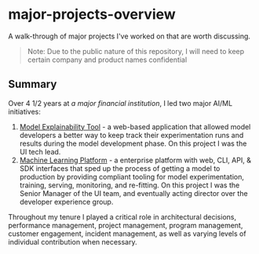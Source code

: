 # major-projects-overview
A walk-through of major projects I've worked on that are worth discussing.

> Note: Due to the public nature of this repository, I will need to keep certain company and product names confidential

## Summary
Over 4 1/2 years at _a major financial institution_, I led two major AI/ML initiatives:
1. [Model Explainability Tool](/model-explainability) - a web-based application that allowed model developers a better way to keep track their experimentation runs and results during the model development phase. On this project I was the UI tech lead.
2. [Machine Learning Platform](/machine-learning-platform) - a enterprise platform with web, CLI, API, & SDK interfaces that sped up the process of getting a model to production by providing compliant tooling for model experimentation, training, serving, monitoring, and re-fitting. On this project I was the Senior Manager of the UI team, and eventually acting director over the developer experience group.

Throughout my tenure I played a critical role in architectural decisions, performance management, project management, program management, customer engagement, incident management, as well as varying levels of individual contribution when necessary.
